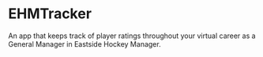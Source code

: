 # EHMTracker

An app that keeps track of player ratings throughout your virtual career as a General Manager in Eastside Hockey Manager.
